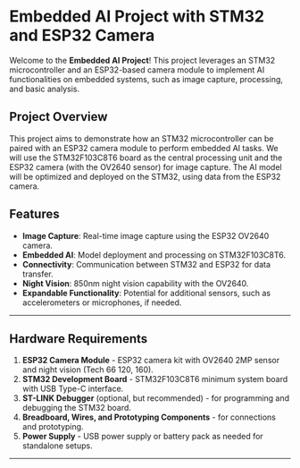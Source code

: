 # Embedded AI Project with STM32 and ESP32 Camera

Welcome to the **Embedded AI Project**! This project leverages an STM32 microcontroller and an ESP32-based camera module to implement AI functionalities on embedded systems, such as image capture, processing, and basic analysis.

## Project Overview

This project aims to demonstrate how an STM32 microcontroller can be paired with an ESP32 camera module to perform embedded AI tasks. We will use the STM32F103C8T6 board as the central processing unit and the ESP32 camera (with the OV2640 sensor) for image capture. The AI model will be optimized and deployed on the STM32, using data from the ESP32 camera.

## Features

- **Image Capture**: Real-time image capture using the ESP32 OV2640 camera.
- **Embedded AI**: Model deployment and processing on STM32F103C8T6.
- **Connectivity**: Communication between STM32 and ESP32 for data transfer.
- **Night Vision**: 850nm night vision capability with the OV2640.
- **Expandable Functionality**: Potential for additional sensors, such as accelerometers or microphones, if needed.

---

## Hardware Requirements

1. **ESP32 Camera Module** - ESP32 camera kit with OV2640 2MP sensor and night vision (Tech 66 120, 160).
2. **STM32 Development Board** - STM32F103C8T6 minimum system board with USB Type-C interface.
3. **ST-LINK Debugger** (optional, but recommended) - for programming and debugging the STM32 board.
4. **Breadboard, Wires, and Prototyping Components** - for connections and prototyping.
5. **Power Supply** - USB power supply or battery pack as needed for standalone setups.

---
